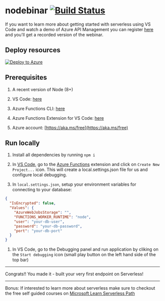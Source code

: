 # nodebinar  [![Build Status](https://dev.azure.com/sicotin/sicotin/_apis/build/status/simonaco.nodebinar)](https://dev.azure.com/sicotin/sicotin/_build/latest?definitionId=10&WT.mc_id=nodebinar-github-sicotin) 

If you want to learn more about getting started with serverless using VS Code and watch a demo of Azure API Management you can register [here](https://info.microsoft.com/demand-build-serverless-api-with-nodejs.html?WT.mc_id=nodebinar-github-sicotin) and you'll get a recorded version of the webinar.  

## Deploy resources

[![Deploy to Azure](https://azuredeploy.net/deploybutton.png)](https://portal.azure.com/?WT.mc_id=nodebinar-github-sicotin#create/Microsoft.Template/uri/https%3A%2F%2Fraw.githubusercontent.com%2Fsimonaco%2Fnodebinar%2Fmaster%2Fazuredeploy.json)

## Prerequisites

1. A recent version of Node (8+)

1. VS Code: [here](https://code.visualstudio.com/download/?WT.mc_id=webinar-github-sicotin)  

1. Azure Functions CLI: [here](https://docs.microsoft.com/en-us/azure/azure-functions/functions-run-local?WT.mc_id=webinar-github-sicotin)  

1. Azure Functions Extension for VS Code: [here](https://marketplace.visualstudio.com/items/?WT.mc_id=webinar-github-sicotin&itemName=ms-azuretools.vscode-azurefunctions)  

1. Azure account: [https://aka.ms/free](https://aka.ms/free)

## Run locally

1. Install all dependencies by running `npm i`

1. In [VS Code](https://code.visualstudio.com/download/?WT.mc_id=webinar-github-sicotin), go to the [Azure Functions](https://marketplace.visualstudio.com/items/?WT.mc_id=webinar-github-sicotin&itemName=ms-azuretools.vscode-azurefunctions) extension and click on `Create New Project...` icon. This will create a local.settings.json file for us and configure local debugging.  

1. In `local.settings.json`, setup your environment variables for connecting to your database: 

```json
{
  "IsEncrypted": false,
  "Values": {
    "AzureWebJobsStorage": "",
    "FUNCTIONS_WORKER_RUNTIME": "node",
    "user": "your-db-user",
    "password": "your-db-password",
    "port": "your-db-port"
  }
}
```

1. In VS Code, go to the Debugging panel and run application by cliking on the `Start debugging` icon (small play button on the left hand side of the top bar)

---

<span class="emoji-outer emoji-sizer"><span class="emoji-inner" style="background: url(chrome-extension://immhpnclomdloikkpcefncmfgjbkojmh/emoji-data/sheet_apple_32.png);background-position:16.039952996474735% 71.97414806110459%;background-size:5418.75% 5418.75%" data-codepoints="1f389"></span></span> Congrats!! You made it - built your very first endpoint on Serverless! <span class="emoji-outer emoji-sizer"><span class="emoji-inner" style="background: url(chrome-extension://immhpnclomdloikkpcefncmfgjbkojmh/emoji-data/sheet_apple_32.png);background-position:16.039952996474735% 71.97414806110459%;background-size:5418.75% 5418.75%" data-codepoints="1f389"></span></span>

---
Bonus: If interested to learn more about serverless make sure to checkout the free self guided courses on [Microsoft Learn Serverless Path](https://docs.microsoft.com/learn/browse/?roles=developer&products=azure-functions&WT.mc_id=webinar-github-sicotin)
